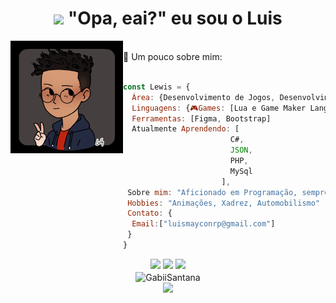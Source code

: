 <h1 align="center"><img src="https://github.com/blackcater/blackcater/raw/main/images/Hi.gif" height="32" /> "Opa, eai?" eu sou o Luis</h1>

<div>
 <a href="https://github.com/LewisM-Dev/LewisM-Dev"><img align="left" height="180em" src="https://github.com/LewisM-Dev/LewisM-Dev/blob/main/photo/Lewis-Icon.png" border="0"></a>
  <br>
  📃 Um pouco sobre mim:
</div>

<br>

```javascript
const Lewis = {
  Área: {Desenvolvimento de Jogos, Desenvolvimento Web, Minecraft Addons Creator(Bedrock Edition)}
  Linguagens: {🎮Games: [Lua e Game Maker Language],  💻Web: [HTML, CSS, JavaScript]},
  Ferramentas: [Figma, Bootstrap]
  Atualmente Aprendendo: [
                        C#,
                        JSON,
                        PHP,
                        MySql
                      ],
 Sobre mim: "Aficionado em Programação, sempre disposto a aprender"
 Hobbies: "Animações, Xadrez, Automobilismo"
 Contato: {
  Email:["luismayconrp@gmail.com"]
 }
}
```
  
<div align="center"> 
  <a href="https://instagram.com/lewis_maycon" target="_blank"><img src="https://img.shields.io/badge/-Instagram-%23E4405F?style=for-the-badge&logo=instagram&logoColor=white" target="_blank"></a>
  <a href = "mailto:luismayconrp@gmail.com"><img src="https://img.shields.io/badge/Gmail-D14836?style=for-the-badge&logo=gmail&logoColor=white" target="_blank"></a>
  <a href="https://www.linkedin.com/in/luis-maycon-ab8314221/" target="_blank"><img src="https://img.shields.io/badge/-LinkedIn-%230077B5?style=for-the-badge&logo=linkedin&logoColor=white" target="_blank"></a> <br>
 <img align="center" src="https://github-readme-stats.vercel.app/api/top-langs?username=lewism-dev&show_icons=true&locale=en&layout=compact" alt="GabiiSantana" />
</div>
<div align="center"><img src="https://github.com/lewism-dev/lewism-dev/blob/output/github-contribution-grid-snake.svg"></div>

